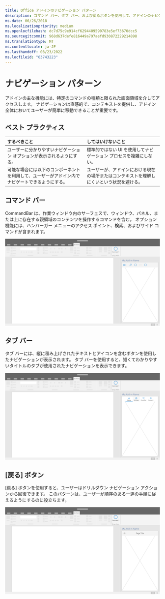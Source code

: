 ```yaml
---
title: Office アドインのナビゲーション パターン
description: コマンド バー、タブ バー、および戻るボタンを使用して、アドインのナビゲーションを設計するためのベスト プラクティスOffice説明します。
ms.date: 06/26/2018
ms.localizationpriority: medium
ms.openlocfilehash: dc7d75c9e914cf6294409590783e5ef73670dcc5
ms.sourcegitcommit: 968d637defe816449a797aefd930872229214898
ms.translationtype: MT
ms.contentlocale: ja-JP
ms.lasthandoff: 03/23/2022
ms.locfileid: "63743223"
---
```

# <a name="navigation-patterns"></a>ナビゲーション パターン

アドインの主な機能には、特定のコマンドの種類と限られた画面領域を介してアクセスします。 ナビゲーションは直感的で、コンテキストを提供し、アドイン全体においてユーザーが簡単に移動できることが重要です。

## <a name="best-practices"></a>ベスト プラクティス

| するべきこと    | してはいけないこと |
| :---- | :---- |
| ユーザーに分かりやすいナビゲーション オプションが表示されるようにする。 | 標準的ではない UI を使用してナビゲーション プロセスを複雑にしない。
| 可能な場合には以下のコンポーネントを利用して、ユーザーがアドイン内でナビゲートできるようにする。 | ユーザーが、アドインにおける現在の場所またはコンテキストを理解しにくいという状況を避ける。

## <a name="command-bar"></a>コマンド バー

CommandBar は、作業ウィンドウ内のサーフェスで、ウィンドウ、パネル、または上に存在する親領域のコンテンツを操作するコマンドを含む。 オプション機能には、ハンバーガー メニューのアクセス ポイント、検索、およびサイド コマンドが含まれます。

![デスクトップ アプリケーション作業ウィンドウ内のコマンド Officeを示す図。 次の使用例は、ハンバーガー メニューと検索を含むアドイン名の直下にコマンド バーを表示します。](../images/add-in-command-bar.png)

## <a name="tab-bar"></a>タブ バー

タブ バーには、縦に積み上げされたテキストとアイコンを含むボタンを使用したナビゲーションが表示されます。 タブ バーを使用すると、短くてわかりやすいタイトルのタブが使用されたナビゲーションを表示できます。

![デスクトップ アプリケーション作業ウィンドウ内のタブ Officeを示す図。 次の使用例は、アドイン名の直下に"Home"、"設定"、"お気に入り"、および "Account" タブを持つタブ バーを表示します。](../images/add-in-tab-bar.png)

## <a name="back-button"></a>[戻る] ボタン

[戻る] ボタンを使用すると、ユーザーはドリルダウン ナビゲーション アクションから回復できます。 このパターンは、ユーザーが順序のある一連の手順に従えるようにするのに役立ちます。

![デスクトップ アプリケーション作業ウィンドウ内の [戻る] Officeを示す図。 次の使用例は、左上にアドイン名の直下に戻るボタンを示しています。](../images/add-in-back-button.png)
